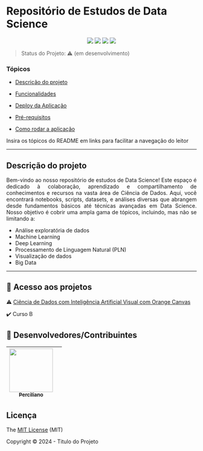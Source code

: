 <h1>Repositório de Estudos de Data Science
</h1> 

<p align="center">
  <img src="https://img.shields.io/static/v1?label=react&message=framework&color=blue&style=for-the-badge&logo=REACT"/>
  <img src=https://img.shields.io/static/v1?label=IA&message=Inteligência%20Artificial&color=blue&style=for-the-badge&logo=AI/>
<img src=https://img.shields.io/static/v1?label=ChatGPT&message=Inteligência%20Artificial&color=blue&style=for-the-badge&logo=AI/>
 <img src="https://img.shields.io/static/v1?label=Netlify&message=deploy&color=blue&style=for-the-badge&logo=netlify"/>
</p>

> Status do Projeto: ⚠️ (em desenvolvimento)

### Tópicos 

* [Descrição do projeto](#descrição-do-projeto)

* [Funcionalidades](#funcionalidades)

* [Deploy da Aplicação](#deploy-da-aplicação-dash)

* [Pré-requisitos](#pré-requisitos)

* [Como rodar a aplicação](#como-rodar-a-aplicação-arrow_forward)
 

Insira os tópicos do README em links para facilitar a navegação do leitor

* * *

## Descrição do projeto 

<p align="justify">
  Bem-vindo ao nosso repositório de estudos de Data Science! Este espaço é dedicado à colaboração, aprendizado e compartilhamento de conhecimentos e recursos na vasta área de Ciência de Dados. Aqui, você encontrará notebooks, scripts, datasets, e análises diversas que abrangem desde fundamentos básicos até técnicas avançadas em Data Science. Nosso objetivo é cobrir uma ampla gama de tópicos, incluindo, mas não se limitando a:

- Análise exploratória de dados
- Machine Learning
- Deep Learning
- Processamento de Linguagem Natural (PLN)
- Visualização de dados
- Big Data
</p>

* * *
## 📁 Acesso aos projetos

⚠️ [Ciência de Dados com Inteligência Artificial Visual com Orange Canvas](https://github.com/LuizPerciliano/Estudo-Ciencia-de-Dados/tree/main/Orange-Canvas/IA-Visual-2024-com-Sandeco)

✔️ Curso B


## 💼 Desenvolvedores/Contribuintes

|[<img src="https://avatars.githubusercontent.com/u/4924928?s=96&v=4" width=115><br><sub>Perciliano</sub>](https://github.com/LuizPerciliano) |  |
| :---: | :---:  

## Licença 

The [MIT License]() (MIT)

Copyright ©️ 2024 - Titulo do Projeto